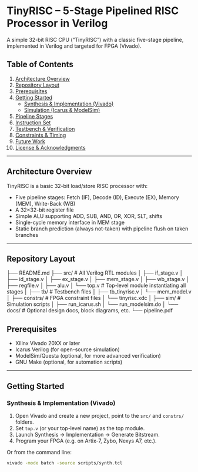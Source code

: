# TinyRISC – 5-Stage Pipelined RISC Processor in Verilog

A simple 32-bit RISC CPU (“TinyRISC”) with a classic five-stage pipeline, implemented in Verilog and targeted for FPGA (Vivado).  

## Table of Contents

1. [Architecture Overview](#architecture-overview)  
2. [Repository Layout](#repository-layout)  
3. [Prerequisites](#prerequisites)  
4. [Getting Started](#getting-started)  
   - [Synthesis & Implementation (Vivado)](#synthesis--implementation-vivado)  
   - [Simulation (Icarus & ModelSim)](#simulation-icarus--modelsim)  
5. [Pipeline Stages](#pipeline-stages)  
6. [Instruction Set](#instruction-set)  
7. [Testbench & Verification](#testbench--verification)  
8. [Constraints & Timing](#constraints--timing)  
9. [Future Work](#future-work)  
10. [License & Acknowledgments](#license--acknowledgments)  

---

## Architecture Overview

TinyRISC is a basic 32-bit load/store RISC processor with:

- Five pipeline stages: Fetch (IF), Decode (ID), Execute (EX), Memory (MEM), Write-Back (WB)  
- A 32×32-bit register file  
- Simple ALU supporting ADD, SUB, AND, OR, XOR, SLT, shifts  
- Single-cycle memory interface in MEM stage  
- Static branch prediction (always not-taken) with pipeline flush on taken branches  

---

## Repository Layout
├── README.md
├── src/ # All Verilog RTL modules
│ ├── if_stage.v
│ ├── id_stage.v
│ ├── ex_stage.v
│ ├── mem_stage.v
│ ├── wb_stage.v
│ ├── regfile.v
│ ├── alu.v
│ └── top.v # Top-level module instantiating all stages
│
├── tb/ # Testbench files
│ ├── tb_tinyrisc.v
│ └── mem_model.v
│
├── constrs/ # FPGA constraint files
│ └── tinyrisc.xdc
│
├── sim/ # Simulation scripts
│ ├── run_icarus.sh
│ └── run_modelsim.do
│
└── docs/ # Optional design docs, block diagrams, etc.
└── pipeline.pdf

## Prerequisites

- Xilinx Vivado 20XX or later  
- Icarus Verilog (for open-source simulation)  
- ModelSim/Questa (optional, for more advanced verification)  
- GNU Make (optional, for automation scripts)  

---

## Getting Started

### Synthesis & Implementation (Vivado)

1. Open Vivado and create a new project, point to the `src/` and `constrs/` folders.  
2. Set `top.v` (or your top-level name) as the top module.  
3. Launch Synthesis → Implementation → Generate Bitstream.  
4. Program your FPGA (e.g. on Artix-7, Zybo, Nexys A7, etc.).  

Or from the command line:

```bash
vivado -mode batch -source scripts/synth.tcl
